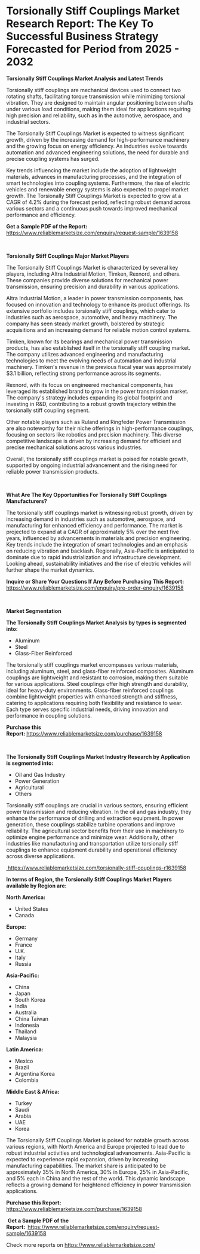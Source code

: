 <p><h1>Torsionally Stiff Couplings Market Research Report: The Key To Successful Business Strategy Forecasted for Period from 2025 - 2032</h1></p><p><strong>Torsionally Stiff Couplings Market Analysis and Latest Trends</strong></p>
<p><p>Torsionally stiff couplings are mechanical devices used to connect two rotating shafts, facilitating torque transmission while minimizing torsional vibration. They are designed to maintain angular positioning between shafts under various load conditions, making them ideal for applications requiring high precision and reliability, such as in the automotive, aerospace, and industrial sectors. </p><p>The Torsionally Stiff Couplings Market is expected to witness significant growth, driven by the increasing demand for high-performance machinery and the growing focus on energy efficiency. As industries evolve towards automation and advanced engineering solutions, the need for durable and precise coupling systems has surged. </p><p>Key trends influencing the market include the adoption of lightweight materials, advances in manufacturing processes, and the integration of smart technologies into coupling systems. Furthermore, the rise of electric vehicles and renewable energy systems is also expected to propel market growth. The Torsionally Stiff Couplings Market is expected to grow at a CAGR of 4.2% during the forecast period, reflecting robust demand across various sectors and a continuous push towards improved mechanical performance and efficiency.</p></p>
<p><strong>Get a Sample PDF of the Report:&nbsp;</strong> <a href="https://www.reliablemarketsize.com/enquiry/request-sample/1639158?utm_campaign=3205&utm_medium=2&utm_source=Github&utm_content=ia&utm_term=23032025&utm_id=torsionally-stiff-couplings">https://www.reliablemarketsize.com/enquiry/request-sample/1639158</a></p>
<p>&nbsp;</p>
<p><strong>Torsionally Stiff Couplings Major Market Players</strong></p>
<p><p>The Torsionally Stiff Couplings Market is characterized by several key players, including Altra Industrial Motion, Timken, Rexnord, and others. These companies provide diverse solutions for mechanical power transmission, ensuring precision and durability in various applications.</p><p>Altra Industrial Motion, a leader in power transmission components, has focused on innovation and technology to enhance its product offerings. Its extensive portfolio includes torsionally stiff couplings, which cater to industries such as aerospace, automotive, and heavy machinery. The company has seen steady market growth, bolstered by strategic acquisitions and an increasing demand for reliable motion control systems.</p><p>Timken, known for its bearings and mechanical power transmission products, has also established itself in the torsionally stiff coupling market. The company utilizes advanced engineering and manufacturing technologies to meet the evolving needs of automation and industrial machinery. Timken's revenue in the previous fiscal year was approximately $3.1 billion, reflecting strong performance across its segments.</p><p>Rexnord, with its focus on engineered mechanical components, has leveraged its established brand to grow in the power transmission market. The company's strategy includes expanding its global footprint and investing in R&D, contributing to a robust growth trajectory within the torsionally stiff coupling segment.</p><p>Other notable players such as Ruland and Ringfeder Power Transmission are also noteworthy for their niche offerings in high-performance couplings, focusing on sectors like robotics and precision machinery. This diverse competitive landscape is driven by increasing demand for efficient and precise mechanical solutions across various industries.</p><p>Overall, the torsionally stiff couplings market is poised for notable growth, supported by ongoing industrial advancement and the rising need for reliable power transmission products.</p></p>
<p>&nbsp;</p>
<p><strong>What Are The Key Opportunities For Torsionally Stiff Couplings Manufacturers?</strong></p>
<p><p>The torsionally stiff couplings market is witnessing robust growth, driven by increasing demand in industries such as automotive, aerospace, and manufacturing for enhanced efficiency and performance. The market is projected to expand at a CAGR of approximately 5% over the next five years, influenced by advancements in materials and precision engineering. Key trends include the integration of smart technologies and an emphasis on reducing vibration and backlash. Regionally, Asia-Pacific is anticipated to dominate due to rapid industrialization and infrastructure development. Looking ahead, sustainability initiatives and the rise of electric vehicles will further shape the market dynamics.</p></p>
<p><strong>Inquire or Share Your Questions If Any Before Purchasing This Report:</strong> <a href="https://www.reliablemarketsize.com/enquiry/pre-order-enquiry/1639158?utm_campaign=3205&utm_medium=2&utm_source=Github&utm_content=ia&utm_term=23032025&utm_id=torsionally-stiff-couplings">https://www.reliablemarketsize.com/enquiry/pre-order-enquiry/1639158</a></p>
<p>&nbsp;</p>
<p><strong>Market Segmentation</strong></p>
<p><strong>The Torsionally Stiff Couplings Market Analysis by types is segmented into:</strong></p>
<p><ul><li>Aluminum</li><li>Steel</li><li>Glass-Fiber Reinforced</li></ul></p>
<p><p>The torsionally stiff couplings market encompasses various materials, including aluminum, steel, and glass-fiber reinforced composites. Aluminum couplings are lightweight and resistant to corrosion, making them suitable for various applications. Steel couplings offer high strength and durability, ideal for heavy-duty environments. Glass-fiber reinforced couplings combine lightweight properties with enhanced strength and stiffness, catering to applications requiring both flexibility and resistance to wear. Each type serves specific industrial needs, driving innovation and performance in coupling solutions.</p></p>
<p><strong>Purchase this Report:&nbsp;</strong><a href="https://www.reliablemarketsize.com/purchase/1639158?utm_campaign=3205&utm_medium=2&utm_source=Github&utm_content=ia&utm_term=23032025&utm_id=torsionally-stiff-couplings">https://www.reliablemarketsize.com/purchase/1639158</a></p>
<p>&nbsp;</p>
<p><strong>The Torsionally Stiff Couplings Market Industry Research by Application is segmented into:</strong></p>
<p><ul><li>Oil and Gas Industry</li><li>Power Generation</li><li>Agricultural</li><li>Others</li></ul></p>
<p><p>Torsionally stiff couplings are crucial in various sectors, ensuring efficient power transmission and reducing vibration. In the oil and gas industry, they enhance the performance of drilling and extraction equipment. In power generation, these couplings stabilize turbine operations and improve reliability. The agricultural sector benefits from their use in machinery to optimize engine performance and minimize wear. Additionally, other industries like manufacturing and transportation utilize torsionally stiff couplings to enhance equipment durability and operational efficiency across diverse applications.</p></p>
<p><a href="https://www.reliablemarketsize.com/torsionally-stiff-couplings-r1639158?utm_campaign=3205&utm_medium=2&utm_source=Github&utm_content=ia&utm_term=23032025&utm_id=torsionally-stiff-couplings">&nbsp;https://www.reliablemarketsize.com/torsionally-stiff-couplings-r1639158</a></p>
<p><strong>In terms of Region, the Torsionally Stiff Couplings Market Players available by Region are:</strong></p>
<p>
    <p> <strong> North America: </strong>
        <ul>
            <li>United States</li>
            <li>Canada</li>
        </ul>
        </p> 
    <p> <strong> Europe: </strong>
        <ul>
            <li>Germany</li>
            <li>France</li>
            <li>U.K.</li>
            <li>Italy</li>
            <li>Russia</li>
        </ul>
        </p> 
    <p> <strong> Asia-Pacific: </strong>
        <ul>
            <li>China</li>
            <li>Japan</li>
            <li>South Korea</li>
            <li>India</li>
            <li>Australia</li>
            <li>China Taiwan</li>
            <li>Indonesia</li>
            <li>Thailand</li>
            <li>Malaysia</li>
        </ul>
        </p> 
    <p> <strong> Latin America: </strong>
        <ul>
            <li>Mexico</li>
            <li>Brazil</li>
            <li>Argentina Korea</li>
            <li>Colombia</li>
        </ul>
        </p> 
    <p> <strong> Middle East & Africa: </strong>
        <ul>
            <li>Turkey</li>
            <li>Saudi</li>
            <li>Arabia</li>
            <li>UAE</li>
            <li>Korea</li>
        </ul>
    </p>
    </p>
<p><p>The Torsionally Stiff Couplings Market is poised for notable growth across various regions, with North America and Europe projected to lead due to robust industrial activities and technological advancements. Asia-Pacific is expected to experience rapid expansion, driven by increasing manufacturing capabilities. The market share is anticipated to be approximately 35% in North America, 30% in Europe, 25% in Asia-Pacific, and 5% each in China and the rest of the world. This dynamic landscape reflects a growing demand for heightened efficiency in power transmission applications.</p></p>
<p><strong>Purchase this Report: </strong><a href="https://www.reliablemarketsize.com/purchase/1639158?utm_campaign=3205&utm_medium=2&utm_source=Github&utm_content=ia&utm_term=23032025&utm_id=torsionally-stiff-couplings">https://www.reliablemarketsize.com/purchase/1639158</a></p>
<p>&nbsp;<strong>Get a Sample PDF of the Report:&nbsp;&nbsp;</strong><a href="https://www.reliablemarketsize.com/enquiry/request-sample/1639158?utm_campaign=3205&utm_medium=2&utm_source=Github&utm_content=ia&utm_term=23032025&utm_id=torsionally-stiff-couplings">https://www.reliablemarketsize.com/enquiry/request-sample/1639158</a></p>
<p><strong></strong></p>
<p>Check more reports on <a href="https://www.reliablemarketsize.com/?utm_campaign=3205&utm_medium=2&utm_source=Github&utm_content=ia&utm_term=23032025&utm_id=torsionally-stiff-couplings">https://www.reliablemarketsize.com/</a></p>